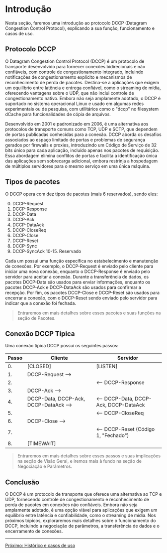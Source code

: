 <!-- Em progresso -->

# Introdução

Nesta seção, faremos uma introdução ao protocolo DCCP (Datagram Congestion Control Protocol), explicando a sua função, funcionamento e casos de uso.

## Protocolo DCCP

O Datagram Congestion Control Protocol (DCCP) é um protocolo de transporte desenvolvido para fornecer conexões bidirecionais e não confiáveis, com controle de congestionamento integrado, incluindo notificações de congestionamento explícito e mecanismos de reconhecimento de perda de pacotes. Destina-se a aplicações que exigem um equilíbrio entre latência e entrega confiável, como o streaming de mídia, oferecendo vantagens sobre o UDP, que não inclui controle de congestionamento nativo. Embora não seja amplamente adotado, o DCCP é suportado no sistema operacional Linux e usado em algumas redes experimentais ou de pesquisa, com utilitários como o "dccp" no filesystem dCache para funcionalidades de cópia de arquivos.

Desenvolvido em 2001 e padronizado em 2006, é uma alternativa aos protocolos de transporte comuns como TCP, UDP e SCTP, que dependem de portas publicadas conhecidas para a conexão. DCCP aborda os desafios associados ao espaço limitado de portas e problemas de segurança gerados por firewalls e proxies, introduzindo um Código de Serviço de 32 bits único para cada aplicação, incluído apenas nos pacotes de requisição. Essa abordagem elimina conflitos de portas e facilita a identificação única das aplicações sem sobrecarga adicional, embora restrinja a hospedagem de múltiplos servidores para o mesmo serviço em uma única máquina.

## Tipos de pacotes

O DCCP opera com dez tipos de pacotes (mais 6 reservados), sendo eles:

0. DCCP-Request
1. DCCP-Response
2. DCCP-Data
3. DCCP-Ack
4. DCCP-DataAck
5. DCCP-CloseReq
6. DCCP-Close
7. DCCP-Reset
8. DCCP-Sync
9. DCCP-SyncAck
10-15. Reservado

Cada um possui uma função específica no estabelecimento e manutenção de conexões. Por exemplo, o DCCP-Request é enviado pelo cliente para iniciar uma nova conexão, enquanto o DCCP-Response é enviado pelo servidor para aceitar a conexão. Durante a transferência de dados, os pacotes DCCP-Data são usados para enviar informações, enquanto os pacotes DCCP-Ack e DCCP-DataAck são usados para confirmar a recepção. Por fim, os pacotes DCCP-Close e DCCP-Reset são usados para encerrar a conexão, com o DCCP-Reset sendo enviado pelo servidor para indicar que a conexão foi fechada.

> Entraremos em mais detalhes sobre esses pacotes e suas funções na seção de Pacotes.

## Conexão DCCP Típica

Uma conexão típica DCCP possui os seguintes passos:

| Passo | Cliente                               | Servidor                              |
| ----- | ------------------------------------- | ------------------------------------- |
| 0.    | [CLOSED]                              | [LISTEN]                              |
| 1.    | DCCP-Request -->                      |                                       |
| 2.    |                                       | <-- DCCP-Response                     |
| 3.    | DCCP-Ack -->                          |                                       |
| 4.    | DCCP-Data, DCCP-Ack, DCCP-DataAck --> | <-- DCCP-Data, DCCP-Ack, DCCP-DataAck |
| 5.    |                                       | <-- DCCP-CloseReq                     |
| 6.    | DCCP-Close -->                        |                                       |
| 7.    |                                       | <-- DCCP-Reset (Código 1, "Fechado")  |
| 8.    | [TIMEWAIT]                            |                                       |

> Entraremos em mais detalhes sobre esses passos e suas implicações na seção de Visão Geral, e iremos mais à fundo na seção de Negociação e Parâmetros.

## Conclusão

O DCCP é um protocolo de transporte que oferece uma alternativa ao TCP e UDP, fornecendo controle de congestionamento e reconhecimento de perda de pacotes em conexões não confiáveis. Embora não seja amplamente adotado, é uma opção viável para aplicações que exigem um equilíbrio entre latência e confiabilidade, como o streaming de mídia. Nos próximos tópicos, exploraremos mais detalhes sobre o funcionamento do DCCP, incluindo a negociação de parâmetros, a transferência de dados e o encerramento de conexões.

---

[Próximo: Histórico e casos de uso](2.%20Histórico.md)